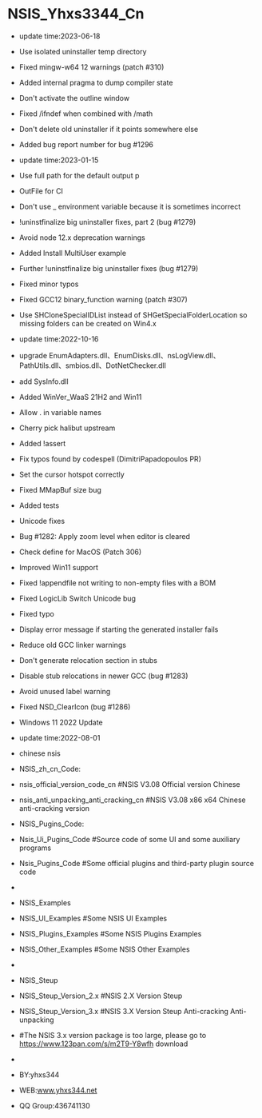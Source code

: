 # NSIS_Yhxs3344_Cn
- update time:2023-06-18
- Use isolated uninstaller temp directory
- Fixed mingw-w64 12 warnings (patch #310)
- Added internal pragma to dump compiler state
- Don't activate the outline window
- Fixed /ifndef when combined with /math
- Don't delete old uninstaller if it points somewhere else
- Added bug report number for bug #1296

- update time:2023-01-15
- Use full path for the default output p
- OutFile for CI
- Don't use _ environment variable because it is sometimes incorrect
- !uninstfinalize big uninstaller fixes, part 2 (bug #1279)
- Avoid node 12.x deprecation warnings
- Added Install MultiUser example
- Further !uninstfinalize big uninstaller fixes (bug #1279)
- Fixed minor typos
- Fixed GCC12 binary_function warning (patch #307)
- Use SHCloneSpecialIDList instead of SHGetSpecialFolderLocation so missing folders can be created on Win4.x
- update time:2022-10-16
- upgrade EnumAdapters.dll、EnumDisks.dll、nsLogView.dll、PathUtils.dll、smbios.dll、DotNetChecker.dll
- add SysInfo.dll
- Added WinVer_WaaS 21H2 and Win11
- Allow . in variable names
- Cherry pick halibut upstream
- Added !assert
- Fix typos found by codespell (DimitriPapadopoulos PR)
- Set the cursor hotspot correctly
- Fixed MMapBuf size bug
- Added tests
- Unicode fixes
- Bug #1282: Apply zoom level when editor is cleared
- Check define for MacOS (Patch 306)
- Improved Win11 support
- Fixed !appendfile not writing to non-empty files with a BOM
- Fixed LogicLib Switch Unicode bug
- Fixed typo
- Display error message if starting the generated installer fails
- Reduce old GCC linker warnings
- Don't generate relocation section in stubs
- Disable stub relocations in newer GCC (bug #1283)
- Avoid unused label warning
- Fixed NSD_ClearIcon (bug #1286)
- Windows 11 2022 Update

- update time:2022-08-01
- chinese nsis
- NSIS_zh_cn_Code:
-	nsis_official_version_code_cn  #NSIS V3.08 Official version Chinese
-	nsis_anti_unpacking_anti_cracking_cn  #NSIS V3.08 x86 x64 Chinese anti-cracking version
- NSIS_Pugins_Code:
-	Nsis_Ui_Pugins_Code  #Source code of some UI and some auxiliary programs
-	Nsis_Pugins_Code  #Some official plugins and third-party plugin source code
- 
- NSIS_Examples
-	NSIS_UI_Examples  #Some NSIS UI Examples
-	NSIS_Plugins_Examples  #Some NSIS Plugins Examples
-	NSIS_Other_Examples  #Some NSIS Other Examples
-
- NSIS_Steup
-	NSIS_Steup_Version_2.x  #NSIS 2.X Version Steup
-	NSIS_Steup_Version_3.x  #NSIS 3.X Version Steup Anti-cracking Anti-unpacking
-   #The NSIS 3.x version package is too large, please go to https://www.123pan.com/s/m2T9-Y8wfh download
- 
- BY:yhxs344
- WEB:www.yhxs344.net
- QQ Group:436741130